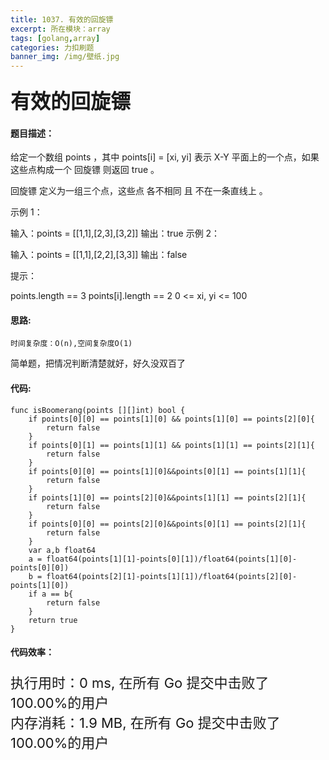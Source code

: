 ```yaml
---
title: 1037. 有效的回旋镖
excerpt: 所在模块：array
tags: [golang,array]
categories: 力扣刷题
banner_img: /img/壁纸.jpg
---
```


### <font size=6px>有效的回旋镖</font>

#### 题目描述：

给定一个数组 points ，其中 points[i] = [xi, yi] 表示 X-Y 平面上的一个点，如果这些点构成一个 回旋镖 则返回 true 。

回旋镖 定义为一组三个点，这些点 各不相同 且 不在一条直线上 。

 

示例 1：

输入：points = [[1,1],[2,3],[3,2]]
输出：true
示例 2：

输入：points = [[1,1],[2,2],[3,3]]
输出：false


提示：

points.length == 3
points[i].length == 2
0 <= xi, yi <= 100

#### 思路:

```
时间复杂度：O(n),空间复杂度O(1)
```

简单题，把情况判断清楚就好，好久没双百了

#### 代码:

```golang
func isBoomerang(points [][]int) bool {
    if points[0][0] == points[1][0] && points[1][0] == points[2][0]{
        return false
    }
    if points[0][1] == points[1][1] && points[1][1] == points[2][1]{
        return false
    }
    if points[0][0] == points[1][0]&&points[0][1] == points[1][1]{
        return false
    }
    if points[1][0] == points[2][0]&&points[1][1] == points[2][1]{
        return false
    }
    if points[0][0] == points[2][0]&&points[0][1] == points[2][1]{
        return false
    }
    var a,b float64
    a = float64(points[1][1]-points[0][1])/float64(points[1][0]-points[0][0])
    b = float64(points[2][1]-points[1][1])/float64(points[2][0]-points[1][0])
    if a == b{
        return false
    }
    return true
}
```

#### 代码效率：

<p class="note note-primary"; style="font-size:22px">
   执行用时：0 ms, 在所有 Go 提交中击败了100.00%的用户<br>
   内存消耗：1.9 MB, 在所有 Go 提交中击败了100.00%的用户
</p>

